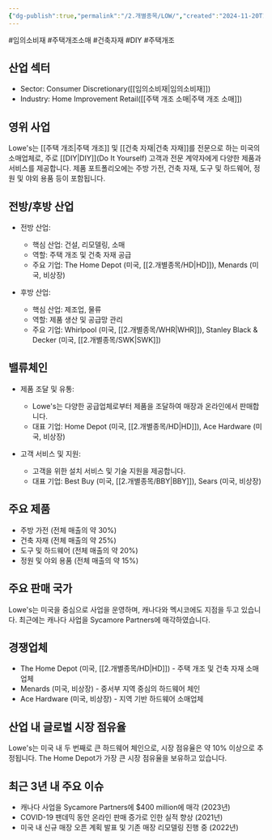```yaml
---
{"dg-publish":true,"permalink":"/2.개별종목/LOW/","created":"2024-11-20T11:04:19.627+09:00","updated":"2025-07-29T21:37:04.858+09:00"}
---
```


#임의소비재 #주택개조소매 #건축자재 #DIY #주택개조

## 산업 섹터

- Sector: Consumer Discretionary([[임의소비재\|임의소비재]])
- Industry: Home Improvement Retail([[주택 개조 소매\|주택 개조 소매]])

## 영위 사업

Lowe's는 [[주택 개조\|주택 개조]] 및 [[건축 자재\|건축 자재]]를 전문으로 하는 미국의 소매업체로, 주로 [[DIY\|DIY]](Do It Yourself) 고객과 전문 계약자에게 다양한 제품과 서비스를 제공합니다. 제품 포트폴리오에는 주방 가전, 건축 자재, 도구 및 하드웨어, 정원 및 야외 용품 등이 포함됩니다.

## 전방/후방 산업

- 전방 산업:
    
    - 핵심 산업: 건설, 리모델링, 소매
    - 역할: 주택 개조 및 건축 자재 공급
    - 주요 기업: The Home Depot (미국, [[2.개별종목/HD\|HD]]), Menards (미국, 비상장)
- 후방 산업:
    
    - 핵심 산업: 제조업, 물류
    - 역할: 제품 생산 및 공급망 관리
    - 주요 기업: Whirlpool (미국, [[2.개별종목/WHR\|WHR]]), Stanley Black & Decker (미국, [[2.개별종목/SWK\|SWK]])

## 밸류체인

- 제품 조달 및 유통:
    
    - Lowe's는 다양한 공급업체로부터 제품을 조달하여 매장과 온라인에서 판매합니다.
    - 대표 기업: Home Depot (미국, [[2.개별종목/HD\|HD]]), Ace Hardware (미국, 비상장)
    
- 고객 서비스 및 지원:
    
    - 고객을 위한 설치 서비스 및 기술 지원을 제공합니다.
    - 대표 기업: Best Buy (미국, [[2.개별종목/BBY\|BBY]]), Sears (미국, 비상장)
    

## 주요 제품

- 주방 가전 (전체 매출의 약 30%)
- 건축 자재 (전체 매출의 약 25%)
- 도구 및 하드웨어 (전체 매출의 약 20%)
- 정원 및 야외 용품 (전체 매출의 약 15%)

## 주요 판매 국가

Lowe's는 미국을 중심으로 사업을 운영하며, 캐나다와 멕시코에도 지점을 두고 있습니다. 최근에는 캐나다 사업을 Sycamore Partners에 매각하였습니다.

## 경쟁업체

- The Home Depot (미국, [[2.개별종목/HD\|HD]]) - 주택 개조 및 건축 자재 소매업체
- Menards (미국, 비상장) - 중서부 지역 중심의 하드웨어 체인
- Ace Hardware (미국, 비상장) - 지역 기반 하드웨어 소매업체

## 산업 내 글로벌 시장 점유율

Lowe's는 미국 내 두 번째로 큰 하드웨어 체인으로, 시장 점유율은 약 10% 이상으로 추정됩니다. The Home Depot가 가장 큰 시장 점유율을 보유하고 있습니다.

## 최근 3년 내 주요 이슈

- 캐나다 사업을 Sycamore Partners에 $400 million에 매각 (2023년)
- COVID-19 팬데믹 동안 온라인 판매 증가로 인한 실적 향상 (2021년)
- 미국 내 신규 매장 오픈 계획 발표 및 기존 매장 리모델링 진행 중 (2022년)